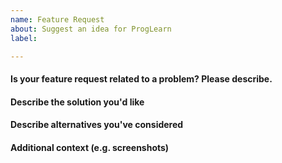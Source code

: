 ```yaml
---
name: Feature Request
about: Suggest an idea for ProgLearn
label:

---
```


<!--
Thank you for taking the time to file a bug report.
Please fill in the fields below, deleting the sections that
don't apply to your issue. You can view the final output
by clicking the preview button above.
Note: This is a comment, and won't appear in the output.
-->

#### Is your feature request related to a problem? Please describe.


#### Describe the solution you'd like


#### Describe alternatives you've considered


#### Additional context (e.g. screenshots)
